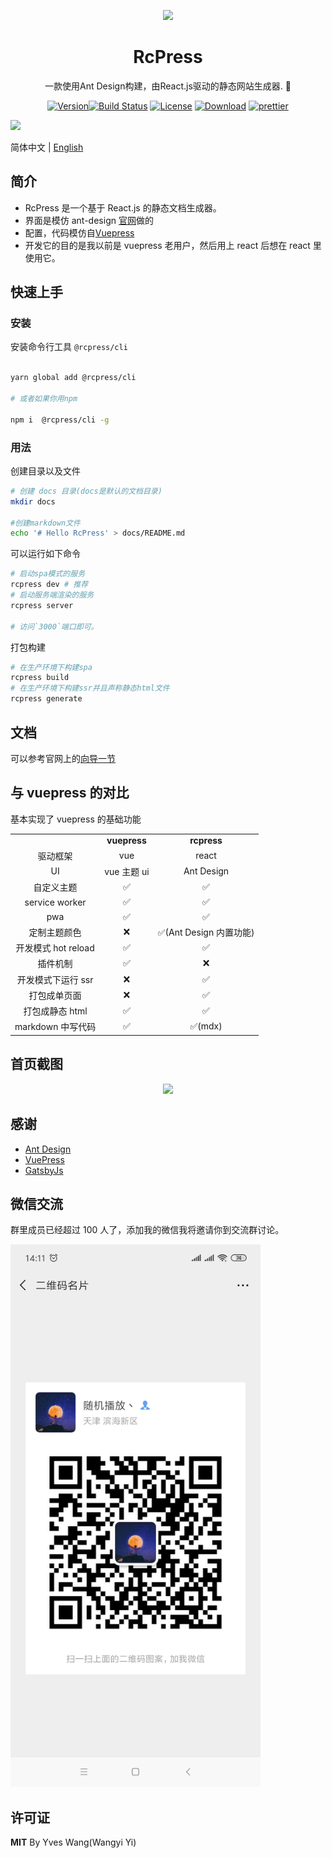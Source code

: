   <p align="center"><a href="https://www.yvescoding.com/rcpress/"><img width="100" src="https://www.yvescoding.com/rcpress/favicon.png" /></a></p>

<h1 align="center">RcPress</h1>
<p align="center">
一款使用Ant Design构建，由React.js驱动的静态网站生成器.  🎨
</p>
<p align="center">
  <a href="https://www.npmjs.com/package/@rcpress/core"><img src="https://img.shields.io/npm/v/@rcpress/core.svg" alt="Version"></a><a href="https://circleci.com/gh/YvesCoding/rcpress/tree/master"><img src="https://circleci.com/gh/YvesCoding/rcpress/tree/master.png?style=shield" alt="Build Status"></a> 
  <a href="https://www.npmjs.com/package/@rcpress/core"><img src="https://img.shields.io/npm/l/@rcpress/core.svg" alt="License"></a>
<a href="https://www.npmjs.com/package/@rcpress/core"><img src="https://img.shields.io/npm/dm/@rcpress/core.svg" alt="Download"></a>
<a href="https://github.com/YvesCoding/rcpress"><img src="https://img.shields.io/badge/code_style-prettier-ff69b4.svg?style=flat-square" alt="prettier"></a>
</p>

[![](https://github.com/wangyi7099/pictureCdn/blob/master/allPic/rcpress/screenshot-readme.png?raw=true)](https://www.yvescoding.com/rcpress/)

简体中文 | [English](./README-en_US.md)

## 简介

- RcPress 是一个基于 React.js 的静态文档生成器。
- 界面是模仿 ant-design [官网](https://ant.design/)做的
- 配置，代码模仿自[Vuepress](https://vuepress.vuejs.org/)
- 开发它的目的是我以前是 vuepress 老用户，然后用上 react 后想在 react 里使用它。

## 快速上手

### 安装

安装命令行工具 `@rcpress/cli`

```bash

yarn global add @rcpress/cli

# 或者如果你用npm

npm i  @rcpress/cli -g
```

### 用法

创建目录以及文件

```bash
# 创建 docs 目录(docs是默认的文档目录)
mkdir docs

#创建markdown文件
echo '# Hello RcPress' > docs/README.md
```

可以运行如下命令

```bash
# 启动spa模式的服务
rcpress dev # 推荐
# 启动服务端渲染的服务
rcpress server

# 访问`3000`端口即可。
```

打包构建

```bash
# 在生产环境下构建spa
rcpress build
# 在生产环境下构建ssr并且声称静态html文件
rcpress generate
```

## 文档

可以参考官网上的[向导一节](https://www.yvescoding.com/rcpress/guide/getting-started)

## 与 vuepress 的对比

基本实现了 vuepress 的基础功能

|                     |              |                         |
| :-----------------: | :----------: | :---------------------: |
|                     | **vuepress** |       **rcpress**       |
|      驱动框架       |     vue      |          react          |
|         UI          | vue 主题 ui  |       Ant Design        |
|     自定义主题      |      ✅      |           ✅            |
|   service worker    |      ✅      |           ✅            |
|         pwa         |      ✅      |           ✅            |
|    定制主题颜色     |      ❌      | ✅(Ant Design 内置功能) |
| 开发模式 hot reload |      ✅      |           ✅            |
|      插件机制       |      ✅      |           ❌            |
| 开发模式下运行 ssr  |      ❌      |           ✅            |
|    打包成单页面     |      ❌      |           ✅            |
|   打包成静态 html   |      ✅      |           ✅            |
|  markdown 中写代码  |      ✅      |         ✅(mdx)         |

## 首页截图

<p align="center">
<img src="https://www.yvescoding.com/rcpress/screenshot.png" width="700" />
</p>

## 感谢

- [Ant Design](https://ant.design/)
- [VuePress](https://rcpress.vuejs.org/)
- [GatsbyJs](https://www.gatsbyjs.org/)

## 微信交流

群里成员已经超过 100 人了，添加我的微信我将邀请你到交流群讨论。

 <img src="https://github.com/wangyi7099/pictureCdn/blob/master/allPic/vuescroll/wx.png?raw=true" width="400" alt="Demo" style="max-width:100%;">

## 许可证

**MIT** By Yves Wang(Wangyi Yi)
